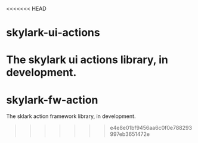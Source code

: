 <<<<<<< HEAD
# skylark-ui-actions
The skylark ui actions library, in development.
=======
# skylark-fw-action
The sklark action framework library, in development.
>>>>>>> e4e8e01bf9456aa6c0f0e788293997eb3651472e
